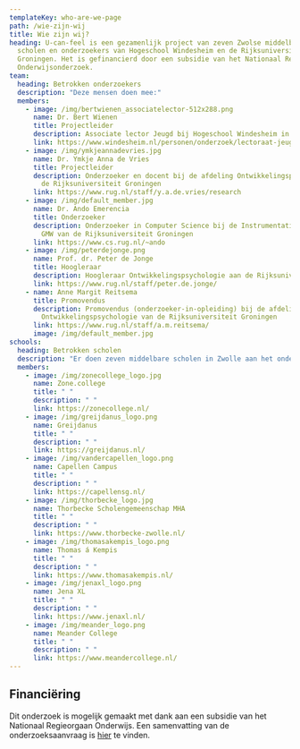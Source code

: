```yaml
---
templateKey: who-are-we-page
path: /wie-zijn-wij
title: Wie zijn wij?
heading: U-can-feel is een gezamenlijk project van zeven Zwolse middelbare
  scholen en onderzoekers van Hogeschool Windesheim en de Rijksuniversiteit
  Groningen. Het is gefinancierd door een subsidie van het Nationaal Regieorgaan
  Onderwijsonderzoek.
team:
  heading: Betrokken onderzoekers
  description: "Deze mensen doen mee:"
  members:
    - image: /img/bertwienen_associatelector-512x288.png
      name: Dr. Bert Wienen
      title: Projectleider
      description: Associate lector Jeugd bij Hogeschool Windesheim in Zwolle
      link: https://www.windesheim.nl/personen/onderzoek/lectoraat-jeugd/bert-wienen
    - image: /img/ymkjeannadevries.jpg
      name: Dr. Ymkje Anna de Vries
      title: Projectleider
      description: Onderzoeker en docent bij de afdeling Ontwikkelingspsychologie van
        de Rijksuniversiteit Groningen
      link: https://www.rug.nl/staff/y.a.de.vries/research
    - image: /img/default_member.jpg
      name: Dr. Ando Emerencia
      title: Onderzoeker
      description: Onderzoeker in Computer Science bij de Instrumentatiedienst van het
        GMW van de Rijksuniversiteit Groningen
      link: https://www.cs.rug.nl/~ando
    - image: /img/peterdejonge.png
      name: Prof. dr. Peter de Jonge
      title: Hoogleraar
      description: Hoogleraar Ontwikkelingspsychologie aan de Rijksuniversiteit Groningen
      link: https://www.rug.nl/staff/peter.de.jonge/
    - name: Anne Margit Reitsema
      title: Promovendus
      description: Promovendus (onderzoeker-in-opleiding) bij de afdeling
        Ontwikkelingspsychologie van de Rijksuniversiteit Groningen
      link: https://www.rug.nl/staff/a.m.reitsema/
      image: /img/default_member.jpg
schools:
  heading: Betrokken scholen
  description: "Er doen zeven middelbare scholen in Zwolle aan het onderzoek mee:"
  members:
    - image: /img/zonecollege_logo.jpg
      name: Zone.college
      title: " "
      description: " "
      link: https://zonecollege.nl/
    - image: /img/greijdanus_logo.png
      name: Greijdanus
      title: " "
      description: " "
      link: https://greijdanus.nl/
    - image: /img/vandercapellen_logo.png
      name: Capellen Campus
      title: " "
      description: " "
      link: https://capellensg.nl/
    - image: /img/thorbecke_logo.jpg
      name: Thorbecke Scholengemeenschap MHA
      title: " "
      description: " "
      link: https://www.thorbecke-zwolle.nl/
    - image: /img/thomasakempis_logo.png
      name: Thomas á Kempis
      title: " "
      description: " "
      link: https://www.thomasakempis.nl/
    - image: /img/jenaxl_logo.png
      name: Jena XL
      title: " "
      description: " "
      link: https://www.jenaxl.nl/
    - image: /img/meander_logo.png
      name: Meander College
      title: " "
      description: " "
      link: https://www.meandercollege.nl/
---
```

## Financiëring

Dit onderzoek is mogelijk gemaakt met dank aan een subsidie van het Nationaal Regieorgaan Onderwijs. Een samenvatting van de onderzoeksaanvraag is [hier](https://www.nro.nl/onderzoeksprojecten/de-ontwikkeling-van-spanning-naar-angst-en-depressiviteit-een-onderzoek-onder) te vinden.
